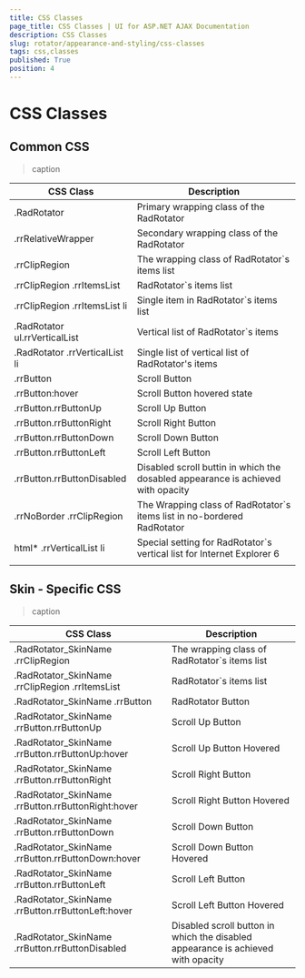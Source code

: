 ```yaml
---
title: CSS Classes
page_title: CSS Classes | UI for ASP.NET AJAX Documentation
description: CSS Classes
slug: rotator/appearance-and-styling/css-classes
tags: css,classes
published: True
position: 4
---
```


# CSS Classes



## Common CSS


>caption  

| CSS Class | Description |
| ------ | ------ |
|.RadRotator|Primary wrapping class of the RadRotator|
|.rrRelativeWrapper|Secondary wrapping class of the RadRotator|
|.rrClipRegion|The wrapping class of RadRotator`s items list|
|.rrClipRegion .rrItemsList|RadRotator`s items list|
|.rrClipRegion .rrItemsList li|Single item in RadRotator`s items list|
|.RadRotator ul.rrVerticalList|Vertical list of RadRotator`s items|
|.RadRotator .rrVerticalList li|Single list of vertical list of RadRotator's items|
|.rrButton|Scroll Button|
|.rrButton:hover|Scroll Button hovered state|
|.rrButton.rrButtonUp|Scroll Up Button|
|.rrButton.rrButtonRight|Scroll Right Button|
|.rrButton.rrButtonDown|Scroll Down Button|
|.rrButton.rrButtonLeft|Scroll Left Button|
|.rrButton.rrButtonDisabled|Disabled scroll buttin in which the dosabled appearance is achieved with opacity|
|.rrNoBorder .rrClipRegion|The Wrapping class of RadRotator`s items list in no-bordered RadRotator|
|html* .rrVerticalList li|Special setting for RadRotator`s vertical list for Internet Explorer 6|
|||

## Skin - Specific CSS


>caption  

| CSS Class | Description |
| ------ | ------ |
|.RadRotator_SkinName .rrClipRegion|The wrapping class of RadRotator`s items list|
|.RadRotator_SkinName .rrClipRegion .rrItemsList|RadRotator`s items list|
|.RadRotator_SkinName .rrButton|RadRotator Button|
|.RadRotator_SkinName .rrButton.rrButtonUp|Scroll Up Button|
|.RadRotator_SkinName .rrButton.rrButtonUp:hover|Scroll Up Button Hovered|
|.RadRotator_SkinName .rrButton.rrButtonRight|Scroll Right Button|
|.RadRotator_SkinName .rrButton.rrButtonRight:hover|Scroll Right Button Hovered|
|.RadRotator_SkinName .rrButton.rrButtonDown|Scroll Down Button|
|.RadRotator_SkinName .rrButton.rrButtonDown:hover|Scroll Down Button Hovered|
|.RadRotator_SkinName .rrButton.rrButtonLeft|Scroll Left Button|
|.RadRotator_SkinName .rrButton.rrButtonLeft:hover|Scroll Left Button Hovered|
|.RadRotator_SkinName .rrButton.rrButtonDisabled|Disabled scroll button in which the disabled appearance is achieved with opacity|
